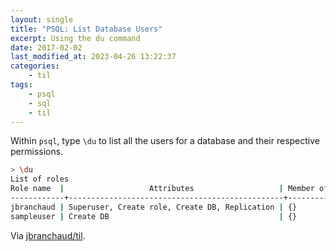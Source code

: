 ```yaml
---
layout: single
title: "PSQL: List Database Users"
excerpt: Using the du command
date: 2017-02-02
last_modified_at: 2023-04-26 13:22:37
categories:
    - til
tags:
    - psql
    - sql
    - til
---
```


Within `psql`, type `\du` to list all the users for a database and their
respective permissions.

```bash
> \du
List of roles
Role name  |                   Attributes                   | Member of
------------+------------------------------------------------+-----------
jbranchaud | Superuser, Create role, Create DB, Replication | {}
sampleuser | Create DB                                      | {}
```

Via [jbranchaud/til](https://github.com/jbranchaud/til).
